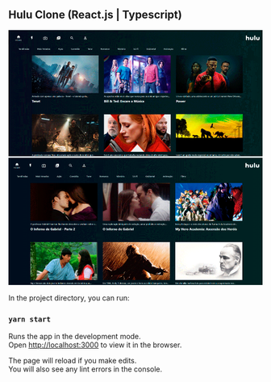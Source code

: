 
## Hulu Clone (React.js | Typescript)

<img src="https://github.com/vbeloti/hulu-web/blob/master/.github/hulu-1.gif?raw=true" alt="Hulu Clone" />
<img src="https://github.com/vbeloti/hulu-web/blob/master/.github/hulu-2.gif?raw=true" alt="Hulu Clone" />


In the project directory, you can run:

### `yarn start`

Runs the app in the development mode.<br />
Open [http://localhost:3000](http://localhost:3000) to view it in the browser.

The page will reload if you make edits.<br />
You will also see any lint errors in the console.
